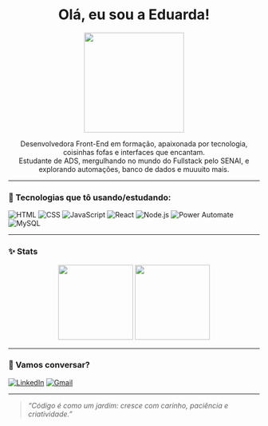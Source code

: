 <h1 align="center">Olá, eu sou a Eduarda!</h1>

<p align="center">
  <img src="https://media.giphy.com/media/v6aOjy0Qo1fIA/giphy.gif" width="200"/>
</p>

<p align="center">
  Desenvolvedora Front-End em formação, apaixonada por tecnologia, coisinhas fofas e interfaces que encantam.
  <br/>
  Estudante de ADS, mergulhando no mundo do Fullstack pelo SENAI, e explorando automações, banco de dados e muuuito mais.
</p>

---

### 🌷 Tecnologias que tô usando/estudando:
![HTML](https://img.shields.io/badge/-HTML5-ffb6c1?logo=html5&logoColor=fff&style=flat)
![CSS](https://img.shields.io/badge/-CSS3-ff69b4?logo=css3&logoColor=fff&style=flat)
![JavaScript](https://img.shields.io/badge/-JavaScript-ffc0cb?logo=javascript&logoColor=000&style=flat)
![React](https://img.shields.io/badge/-React-ffb6c1?logo=react&logoColor=000&style=flat)
![Node.js](https://img.shields.io/badge/-Node.js-f78da7?logo=nodedotjs&logoColor=fff&style=flat)
![Power Automate](https://img.shields.io/badge/-Power_Automate-ff69b4?logo=microsoft&logoColor=fff&style=flat)
![MySQL](https://img.shields.io/badge/-MySQL-ff69b4?logo=mysql&logoColor=fff&style=flat)

---

### ✨ Stats
<p align="center">
  <img height="150em" src="https://github-readme-stats.vercel.app/api?username=SEU-USUARIO&show_icons=true&theme=tokyonight" />
  <img height="150em" src="https://github-readme-stats.vercel.app/api/top-langs/?username=SEU-USUARIO&layout=compact&theme=tokyonight"/>
</p>

---

### 🌸 Vamos conversar?
[![LinkedIn](https://img.shields.io/badge/-LinkedIn-ff69b4?style=flat&logo=linkedin&logoColor=white)](https://www.linkedin.com/in/seu-link-aqui/)
[![Gmail](https://img.shields.io/badge/-eduarda@email.com-f78da7?style=flat&logo=gmail&logoColor=white)](mailto:eduarda@email.com)

---

> _“Código é como um jardim: cresce com carinho, paciência e criatividade.”_

